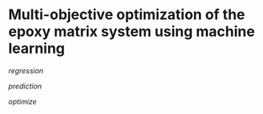 # Multi-objective optimization of the epoxy matrix system using machine learning

*regression*

*prediction*

*optimize*
